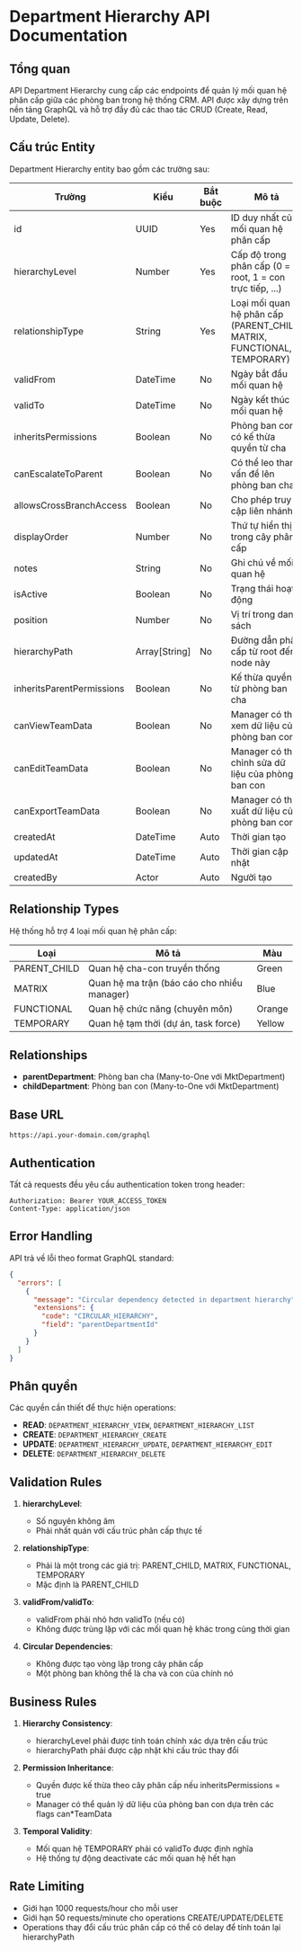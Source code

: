 # Department Hierarchy API Documentation

## Tổng quan

API Department Hierarchy cung cấp các endpoints để quản lý mối quan hệ phân cấp giữa các phòng ban trong hệ thống CRM. API được xây dựng trên nền tảng GraphQL và hỗ trợ đầy đủ các thao tác CRUD (Create, Read, Update, Delete).

## Cấu trúc Entity

Department Hierarchy entity bao gồm các trường sau:

| Trường | Kiểu | Bắt buộc | Mô tả |
|--------|------|----------|-------|
| id | UUID | Yes | ID duy nhất của mối quan hệ phân cấp |
| hierarchyLevel | Number | Yes | Cấp độ trong phân cấp (0 = root, 1 = con trực tiếp, ...) |
| relationshipType | String | Yes | Loại mối quan hệ phân cấp (PARENT_CHILD, MATRIX, FUNCTIONAL, TEMPORARY) |
| validFrom | DateTime | No | Ngày bắt đầu mối quan hệ |
| validTo | DateTime | No | Ngày kết thúc mối quan hệ |
| inheritsPermissions | Boolean | No | Phòng ban con có kế thừa quyền từ cha |
| canEscalateToParent | Boolean | No | Có thể leo thang vấn đề lên phòng ban cha |
| allowsCrossBranchAccess | Boolean | No | Cho phép truy cập liên nhánh |
| displayOrder | Number | No | Thứ tự hiển thị trong cây phân cấp |
| notes | String | No | Ghi chú về mối quan hệ |
| isActive | Boolean | No | Trạng thái hoạt động |
| position | Number | No | Vị trí trong danh sách |
| hierarchyPath | Array[String] | No | Đường dẫn phân cấp từ root đến node này |
| inheritsParentPermissions | Boolean | No | Kế thừa quyền từ phòng ban cha |
| canViewTeamData | Boolean | No | Manager có thể xem dữ liệu của phòng ban con |
| canEditTeamData | Boolean | No | Manager có thể chỉnh sửa dữ liệu của phòng ban con |
| canExportTeamData | Boolean | No | Manager có thể xuất dữ liệu của phòng ban con |
| createdAt | DateTime | Auto | Thời gian tạo |
| updatedAt | DateTime | Auto | Thời gian cập nhật |
| createdBy | Actor | Auto | Người tạo |

## Relationship Types

Hệ thống hỗ trợ 4 loại mối quan hệ phân cấp:

| Loại | Mô tả | Màu |
|------|-------|-----|
| PARENT_CHILD | Quan hệ cha-con truyền thống | Green |
| MATRIX | Quan hệ ma trận (báo cáo cho nhiều manager) | Blue |
| FUNCTIONAL | Quan hệ chức năng (chuyên môn) | Orange |
| TEMPORARY | Quan hệ tạm thời (dự án, task force) | Yellow |

## Relationships

- **parentDepartment**: Phòng ban cha (Many-to-One với MktDepartment)
- **childDepartment**: Phòng ban con (Many-to-One với MktDepartment)

## Base URL

```
https://api.your-domain.com/graphql
```

## Authentication

Tất cả requests đều yêu cầu authentication token trong header:

```http
Authorization: Bearer YOUR_ACCESS_TOKEN
Content-Type: application/json
```

## Error Handling

API trả về lỗi theo format GraphQL standard:

```json
{
  "errors": [
    {
      "message": "Circular dependency detected in department hierarchy",
      "extensions": {
        "code": "CIRCULAR_HIERARCHY",
        "field": "parentDepartmentId"
      }
    }
  ]
}
```

## Phân quyền

Các quyền cần thiết để thực hiện operations:

- **READ**: `DEPARTMENT_HIERARCHY_VIEW`, `DEPARTMENT_HIERARCHY_LIST`
- **CREATE**: `DEPARTMENT_HIERARCHY_CREATE`
- **UPDATE**: `DEPARTMENT_HIERARCHY_UPDATE`, `DEPARTMENT_HIERARCHY_EDIT`
- **DELETE**: `DEPARTMENT_HIERARCHY_DELETE`

## Validation Rules

1. **hierarchyLevel**:
   - Số nguyên không âm
   - Phải nhất quán với cấu trúc phân cấp thực tế

2. **relationshipType**:
   - Phải là một trong các giá trị: PARENT_CHILD, MATRIX, FUNCTIONAL, TEMPORARY
   - Mặc định là PARENT_CHILD

3. **validFrom/validTo**:
   - validFrom phải nhỏ hơn validTo (nếu có)
   - Không được trùng lặp với các mối quan hệ khác trong cùng thời gian

4. **Circular Dependencies**:
   - Không được tạo vòng lặp trong cây phân cấp
   - Một phòng ban không thể là cha và con của chính nó

## Business Rules

1. **Hierarchy Consistency**:
   - hierarchyLevel phải được tính toán chính xác dựa trên cấu trúc
   - hierarchyPath phải được cập nhật khi cấu trúc thay đổi

2. **Permission Inheritance**:
   - Quyền được kế thừa theo cây phân cấp nếu inheritsPermissions = true
   - Manager có thể quản lý dữ liệu của phòng ban con dựa trên các flags can*TeamData

3. **Temporal Validity**:
   - Mối quan hệ TEMPORARY phải có validTo được định nghĩa
   - Hệ thống tự động deactivate các mối quan hệ hết hạn

## Rate Limiting

- Giới hạn 1000 requests/hour cho mỗi user
- Giới hạn 50 requests/minute cho operations CREATE/UPDATE/DELETE
- Operations thay đổi cấu trúc phân cấp có thể có delay để tính toán lại hierarchyPath